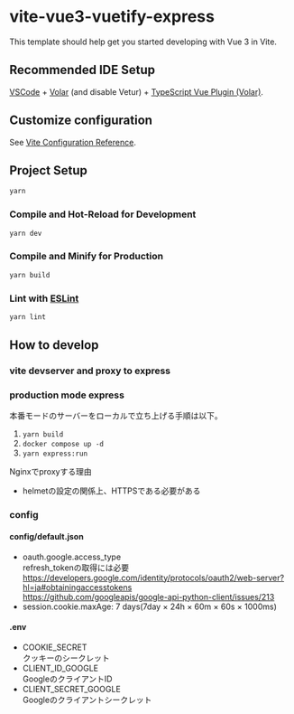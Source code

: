 # vite-vue3-vuetify-express

This template should help get you started developing with Vue 3 in Vite.

## Recommended IDE Setup

[VSCode](https://code.visualstudio.com/) + [Volar](https://marketplace.visualstudio.com/items?itemName=Vue.volar) (and disable Vetur) + [TypeScript Vue Plugin (Volar)](https://marketplace.visualstudio.com/items?itemName=Vue.vscode-typescript-vue-plugin).

## Customize configuration

See [Vite Configuration Reference](https://vitejs.dev/config/).

## Project Setup

```sh
yarn
```

### Compile and Hot-Reload for Development

```sh
yarn dev
```

### Compile and Minify for Production

```sh
yarn build
```

### Lint with [ESLint](https://eslint.org/)

```sh
yarn lint
```

## How to develop

### vite devserver and proxy to express

### production mode express

本番モードのサーバーをローカルで立ち上げる手順は以下。

1. `yarn build`
2. `docker compose up -d`
3. `yarn express:run`

Nginxでproxyする理由

- helmetの設定の関係上、HTTPSである必要がある

### config

#### config/default.json

- oauth.google.access_type  
  refresh_tokenの取得には必要  
  https://developers.google.com/identity/protocols/oauth2/web-server?hl=ja#obtainingaccesstokens  
  https://github.com/googleapis/google-api-python-client/issues/213
- session.cookie.maxAge: 7 days(7day × 24h × 60m × 60s × 1000ms)

#### .env

- COOKIE_SECRET  
  クッキーのシークレット
- CLIENT_ID_GOOGLE  
  GoogleのクライアントID
- CLIENT_SECRET_GOOGLE  
  Googleのクライアントシークレット

